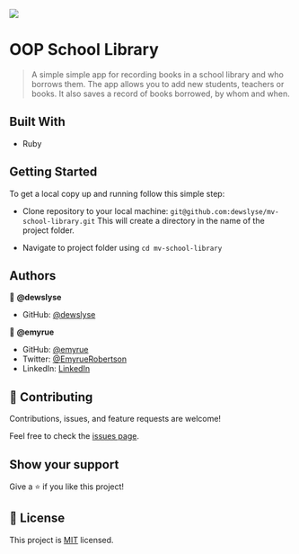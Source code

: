 ![](https://img.shields.io/badge/Microverse-blueviolet)

# OOP School Library

> A simple simple app for recording books in a school library and who borrows them.
> The app allows you to add new students, teachers or books. It also saves a record of books borrowed, by whom and when.


## Built With

- Ruby


## Getting Started

To get a local copy up and running follow this simple step:

- Clone repository to your local machine: 
`git@github.com:dewslyse/mv-school-library.git`
This will create a directory in the name of the project folder.

- Navigate to project folder using `cd mv-school-library`

## Authors

👤 **@dewslyse**

- GitHub: [@dewslyse](https://github.com/dewslyse)

👤 **@emyrue**

- GitHub: [@emyrue](https://github.com/emyrue)
- Twitter: [@EmyrueRobertson](https://twitter.com/EmyrueRobertson)
- LinkedIn: [LinkedIn](https://www.linkedin.com/in/emilyruthrobertson/)



## 🤝 Contributing

Contributions, issues, and feature requests are welcome!

Feel free to check the [issues page](../../issues/).

## Show your support

Give a ⭐️ if you like this project!

## 📝 License

This project is [MIT](./LICENSE) licensed.
